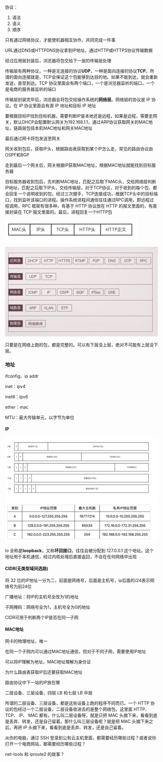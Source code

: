 协议：

1. 语法
2. 语义
3. 顺序

只有通过网络协议，才能使机器相互协作，共同完成一件事

URL通过DNS或HTTPDNS协议拿到IP地址，通过HTTP或HTTPS协议传输数据

经过应用层封装后，浏览器将包交给下一层的传输层处理

传输层有两种协议，一种是无连接的协议**UDP**，一种是面向连接的协议**TCP**。所谓的面向连接就是，TCP会保证这个包能够到达目的地。如果不能到达，就会重新发送，直至到达。TCP 协议里面会有两个端口，一个是浏览器监听的端口，一个是电商的服务器监听的端口

传输层封装完毕后，浏览器会将包交给操作系统的**网络层**。网络层的协议是 IP 协议。在 IP 协议里面会有源 IP 地址和目标 IP 地址

要根据目标IP找到目标机器，需要判断IP是本地还是远程，如果是远程，需要走网关，默认DHCP会配置默认网关为192.168.1.1，通过ARP协议获取网关的MAC地址，链路层包括本机MAC地址和网关MAC地址

最后通过网卡将包发送至网关

网关收到包后，获取IP头，根据路由表获取到某个IP怎么走，常见的路由协议由OSPF和BGP

走到最后一个网关后，网关根据IP获取MAC地址，根据MAC地址就能找到目标服务器

目标服务器收到包后，先判断MAC地址，匹配之后取下MAC头，交给网络层判断IP地址，匹配之后取下IP头，交给传输层，对于TCP协议，对于收到的每个包，都会回复一个说明收到的包，经过三次握手，TCP连接成功，根据TCP头中的目标端口，找到监听该端口的进程。操作系统进程间通信往往通过RPC调用，即远程过程调用，RPC 框架有很多种，有基于 HTTP 协议放在 HTTP 的报文里面的，有直接封装在 TCP 报文里面的。最后，进程回复一个HTTP包

![image-20210702144614844](../.image/image-20210702144614844.png)

<img src="../.image/image-20210702095842055.png" alt="image-20210702095842055" style="zoom: 50%;" />

只要是在网络上跑的包，都是完整的。可以有下层没上层，绝对不可能有上层没下层。

### 地址

ifconfig、ip addr

inet：ipv4

inet6：ipv6

ether：mac

MTU：最大传输单元，以字节为单位

#### IP

<img src="../.image/image-20210702155454999.png" alt="image-20210702155454999" style="zoom:50%;" />

<img src="../.image/image-20210702155600785.png" alt="image-20210702155600785" style="zoom:50%;" />

lo 全称是**loopback**，又称**环回接口**，往往会被分配到 127.0.0.1 这个地址。这个地址用于本机通信，经过内核处理后直接返回，不会在任何网络中出现

#### CIDR(无类型域间选路)

将 32 位的IP地址一分为二，前面是网络号，后面是主机号，ip后面的/24表示网络号为前24位

广播地址：将IP的主机号全改为1的地址

子网掩码：网络号全为1，主机号全为0的地址

CIDR可用于判断两个IP是否在同一子网

#### MAC地址

网卡的物理地址，唯一

在同一个子网内可以通过MAC地址通信，但对于不同子网，需要使用IP地址

可以将IP理解为地址，MAC地址理解为身份证



为什么路由表获取IP后还要获取MAC地址

路由协议中下一站的IP放在哪

二层设备、三层设备、四层 LB 和七层 LB 中层

所谓的二层设备、三层设备，都是这些设备上跑的程序不同而已。一个 HTTP 协议的包经过一个二层设备，二层设备收进去的是整个网络包。这里面 HTTP、TCP、 IP、 MAC 都有。什么叫二层设备呀，就是只把 MAC 头摘下来，看看到底是丢弃、转发，还是自己留着。那什么叫三层设备呢？就是把 MAC 头摘下来之后，再把 IP 头摘下来，看看到底是丢弃、转发，还是自己留着。

从你的电脑，通过 SSH 登录到公有云主机里面，都需要经历哪些过程？或者说你打开一个电商网站，都需要经历哪些过程？

net-tools 和 iproute2 的故事？

